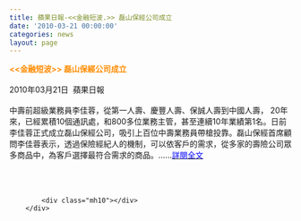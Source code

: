 ```yaml
---
title: 蘋果日報-<<金融短波.>> 磊山保經公司成立
date: '2010-03-21 00:00:00'
categories: news
layout: page
---
```


<div class="text">
			<div>
	<div>
		<span style="color:#ff8c00;"><span style="font-size:14px;"><strong>&lt;&lt;金融短波&gt;&gt; 磊山保經公司成立</strong></span></span></div>
	<div>
		&nbsp;</div>
	<div>
		2010年03月21日 &nbsp;蘋果日報</div>
	<div>
		&nbsp;</div>
	<div>
		中壽前超級業務員李佳蓉，從第一人壽、慶豐人壽、保誠人壽到中國人壽， 20年來，已經累積10個通訊處，和800多位業務主管，甚至連續10年業績第1名。日前李佳蓉正式成立磊山保經公司，吸引上百位中壽業務員帶槍投靠。磊山保經首席顧問李佳蓉表示，透過保險經紀人的機制，可以依客戶的需求，從多家的壽險公司眾多商品中，為客戶選擇最符合需求的商品。......<a href="http://www.appledaily.com.tw/appledaily/article/finance/20100321/32376902/" target="_blank"><span style="color:#0000ff;">詳閱全文</span></a></div>
	<div>
		&nbsp;</div>
	<div>
		&nbsp;</div>
</div>
<div>
	&nbsp;</div>

			<div class="mh10"></div>
		</div>